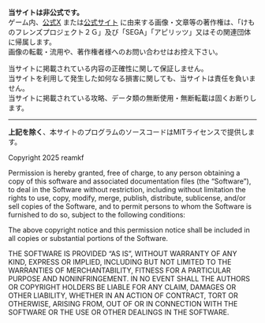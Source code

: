 **当サイトは非公式です。**<br />
ゲーム内、[公式X](https://x.com/kemono_friends3) または[公式サイト](https://kemono-friends-3.jp) に由来する画像・文章等の著作権は、「けものフレンズプロジェクト２Ｇ」及び「SEGA」「アピリッツ」又はその関連団体に帰属します。<br />
画像の転載・流用や、著作権者様へのお問い合わせはお控え下さい。

当サイトに掲載されている内容の正確性に関して保証しません。<br />
当サイトを利用して発生した如何なる損害に関しても、当サイトは責任を負いません。<br />
当サイトに掲載されている攻略、データ類の無断使用・無断転載は固くお断りします。

----

**上記を除く**、本サイトのプログラムのソースコードはMITライセンスで提供します。

Copyright 2025 reamkf

Permission is hereby granted, free of charge, to any person obtaining a copy of this software and associated documentation files (the “Software”), to deal in the Software without restriction, including without limitation the rights to use, copy, modify, merge, publish, distribute, sublicense, and/or sell copies of the Software, and to permit persons to whom the Software is furnished to do so, subject to the following conditions:

The above copyright notice and this permission notice shall be included in all copies or substantial portions of the Software.

THE SOFTWARE IS PROVIDED “AS IS”, WITHOUT WARRANTY OF ANY KIND, EXPRESS OR IMPLIED, INCLUDING BUT NOT LIMITED TO THE WARRANTIES OF MERCHANTABILITY, FITNESS FOR A PARTICULAR PURPOSE AND NONINFRINGEMENT. IN NO EVENT SHALL THE AUTHORS OR COPYRIGHT HOLDERS BE LIABLE FOR ANY CLAIM, DAMAGES OR OTHER LIABILITY, WHETHER IN AN ACTION OF CONTRACT, TORT OR OTHERWISE, ARISING FROM, OUT OF OR IN CONNECTION WITH THE SOFTWARE OR THE USE OR OTHER DEALINGS IN THE SOFTWARE.
